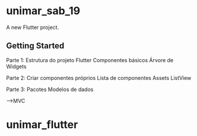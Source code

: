 # unimar_sab_19

A new Flutter project.

## Getting Started

Parte 1:
Estrutura do projeto Flutter
Componentes básicos
Árvore de Widgets

Parte 2:
Criar componentes próprios
Lista de componentes
Assets
ListView

Parte 3:
Pacotes
Modelos de dados

-->MVC


# unimar_flutter
